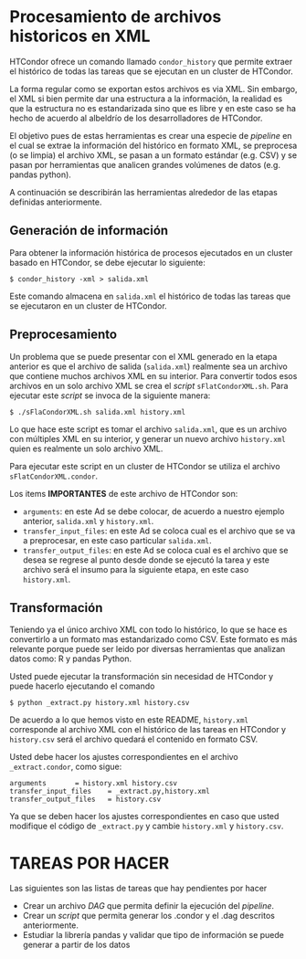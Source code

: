 # Procesamiento de archivos historicos en XML
HTCondor ofrece un comando llamado `condor_history` que permite extraer el histórico de todas las tareas que se ejecutan en un cluster de HTCondor.

La forma regular como se exportan estos archivos es via XML. 
Sin embargo, el XML si bien permite dar una estructura a la información, la realidad es que la estructura no es estandarizada sino que es libre y en este caso se ha hecho de acuerdo al albeldrío de los desarrolladores de HTCondor.

El objetivo pues de estas herramientas es crear una especie de *pipeline* en el cual se extrae la información del histórico en formato XML, se preprocesa (o se limpia) el archivo XML, se pasan a un formato estándar (e.g. CSV) y se pasan por herramientas que analicen grandes volúmenes de datos (e.g. pandas python).

A continuación se describirán las herramientas alrededor de las etapas definidas anteriormente.

## Generación de información

Para obtener la información histórica de procesos ejecutados en un cluster basado en HTCondor, se debe ejecutar lo siguiente:

```
$ condor_history -xml > salida.xml
```

Este comando almacena en `salida.xml` el histórico de todas las tareas que se ejecutaron en un cluster de HTCondor.

## Preprocesamiento

Un problema que se puede presentar con el XML generado en la etapa anterior es que el archivo de salida (`salida.xml`) realmente sea un archivo que contiene muchos archivos XML en su interior. 
Para convertir todos esos archivos en un solo archivo XML se crea el *script* `sFlatCondorXML.sh`. 
Para ejecutar este *script* se invoca de la siguiente manera:

```
$ ./sFlaCondorXML.sh salida.xml history.xml
```

Lo que hace este script es tomar el archivo `salida.xml`, que es un archivo con múltiples XML en su interior, y generar un nuevo archivo `history.xml` quien es realmente un solo archivo XML.

Para ejecutar este script en un cluster de HTCondor se utiliza el archivo `sFlatCondorXML.condor`. 

Los items **IMPORTANTES** de este archivo de HTCondor son:

* `arguments`: en este Ad se debe colocar, de acuerdo a nuestro ejemplo anterior, `salida.xml` y `history.xml`. 
* `transfer_input_files`: en este Ad se coloca cual es el archivo que se va a preprocesar, en este caso particular `salida.xml`. 
* `transfer_output_files`: en este Ad se coloca cual es el archivo que se desea se regrese al punto desde donde se ejecutó la tarea y este archivo será el insumo para la siguiente etapa, en este caso `history.xml`.

## Transformación

Teniendo ya el único archivo XML con  todo lo histórico, lo que se hace es convertirlo a un formato mas estandarizado como CSV.
Este formato es más relevante porque puede ser leido por diversas herramientas que analizan datos como: R y pandas Python.

Usted puede ejecutar la transformación sin necesidad de HTCondor y puede hacerlo ejecutando el comando

```
$ python _extract.py history.xml history.csv
```

De acuerdo a lo que hemos visto en este README, `history.xml` corresponde al archivo XML con el histórico de las tareas en HTCondor y `history.csv` será el archivo quedará el contenido en formato CSV.

Usted debe hacer los ajustes correspondientes en el archivo `_extract.condor`, como sigue:

```
arguments		= history.xml history.csv
transfer_input_files    = _extract.py,history.xml
transfer_output_files   = history.csv
```

Ya que se deben hacer los ajustes correspondientes en caso que usted modifique el código de `_extract.py` y cambie `history.xml` y `history.csv`.

# TAREAS POR HACER

Las siguientes son las listas de tareas que hay pendientes por hacer

* Crear un archivo *DAG* que permita definir la ejecución del *pipeline*.
* Crear un *script* que permita generar los .condor y el .dag descritos anteriormente.
* Estudiar la librería pandas y validar que tipo de información se puede generar a partir de los datos
